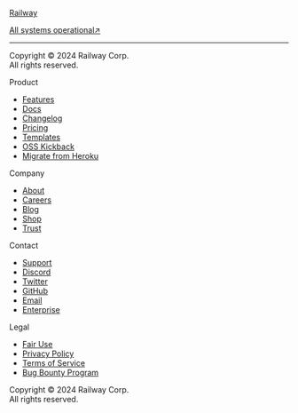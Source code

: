 [Railway](https://railway.app/ "Dashboard")

[](https://railway.app/)[All systems operational↗](https://status.railway.com/)

* * *

Copyright © 2024 Railway Corp.  
All rights reserved.

[](https://trust.railway.com/)

Product

* [Features](https://railway.app/features)
* [Docs](https://docs.railway.com/)
* [Changelog](https://railway.app/changelog)
* [Pricing](https://railway.app/pricing)
* [Templates](https://railway.app/templates)
* [OSS Kickback](https://railway.app/open-source-kickback)
* [Migrate from Heroku](https://railway.app/heroku)

Company

* [About](https://railway.app/about)
* [Careers](https://railway.app/careers)
* [Blog](https://blog.railway.com/)
* [Shop](https://shop.railway.com/)
* [Trust](https://trust.railway.com/)

Contact

* [Support](https://help.railway.com/)
* [Discord](https://discord.gg/railway)
* [Twitter](https://twitter.com/Railway)
* [GitHub](https://github.com/railwayapp)
* [Email](mailto:team@railway.com)
* [Enterprise](https://railway.app/legal/privacy#enterprise-calendar-embed)

Legal

* [Fair Use](https://railway.app/legal/fair-use)
* [Privacy Policy](https://railway.app/legal/privacy)
* [Terms of Service](https://railway.app/legal/terms)
* [Bug Bounty Program](https://railway.app/bug-bounty)

[](https://railway.app/)

Copyright © 2024 Railway Corp.  
All rights reserved.